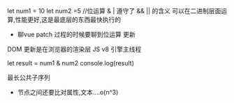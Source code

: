 let num1  = 10
let num2  =5
//位运算 & | 遵守了 && || 的含义 可以在二进制层面运算,性能更好,这是最底层的东西最快执行的

- 聊vue patch 过程的时候要聊到位运算
更新

DOM 更新是在浏览器的渲染层
JS v8 引擎主线程


let result = num1 & num2
console.log(result)

最长公共子序列
- 节点之间还要比对属性,文本....o(n^3)
